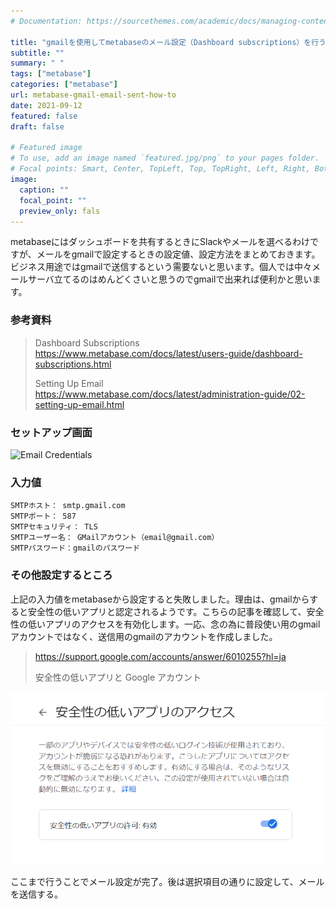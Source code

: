 ```yaml
---
# Documentation: https://sourcethemes.com/academic/docs/managing-content/

title: "gmailを使用してmetabaseのメール設定（Dashboard subscriptions）を行う"
subtitle: ""
summary: " "
tags: ["metabase"]
categories: ["metabase"]
url: metabase-gmail-email-sent-how-to
date: 2021-09-12
featured: false
draft: false

# Featured image
# To use, add an image named `featured.jpg/png` to your pages folder.
# Focal points: Smart, Center, TopLeft, Top, TopRight, Left, Right, BottomLeft, Bottom, BottomRight.
image:
  caption: ""
  focal_point: ""
  preview_only: fals
---
```




metabaseにはダッシュボードを共有するときにSlackやメールを選べるわけですが、メールをgmailで設定するときの設定値、設定方法をまとめておきます。ビジネス用途ではgmailで送信するという需要ないと思います。個人では中々メールサーバ立てるのはめんどくさいと思うのでgmailで出来れば便利かと思います。

### 参考資料

> Dashboard Subscriptions https://www.metabase.com/docs/latest/users-guide/dashboard-subscriptions.html
>
> Setting Up Email https://www.metabase.com/docs/latest/administration-guide/02-setting-up-email.html

### セットアップ画面

![Email Credentials](https://www.metabase.com/docs/latest/administration-guide/images/EmailCredentials.png)

### 入力値

```
SMTPホスト： smtp.gmail.com
SMTPポート： 587
SMTPセキュリティ： TLS
SMTPユーザー名： GMailアカウント（email@gmail.com）
SMTPパスワード：gmailのパスワード
```

### その他設定するところ

上記の入力値をmetabaseから設定すると失敗しました。理由は、gmailからすると安全性の低いアプリと認定されるようです。こちらの記事を確認して、安全性の低いアプリのアクセスを有効化します。一応、念の為に普段使い用のgmailアカウントではなく、送信用のgmailのアカウントを作成しました。

> https://support.google.com/accounts/answer/6010255?hl=ja
>
> 安全性の低いアプリと Google アカウント

![image-20210912163448540](image-20210912163448540.png)

ここまで行うことでメール設定が完了。後は選択項目の通りに設定して、メールを送信する。

